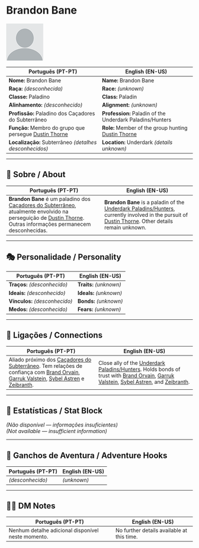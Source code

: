 # Brandon Bane

![Brandon Bane](docs/assets/npc/npc_blank.png)

| **Português (PT-PT)** | **English (EN-US)** |
| --------------------- | ------------------- |
| **Nome:** Brandon Bane | **Name:** Brandon Bane |
| **Raça:** *(desconhecida)* | **Race:** *(unknown)* |
| **Classe:** Paladino | **Class:** Paladin |
| **Alinhamento:** *(desconhecido)* | **Alignment:** *(unknown)* |
| **Profissão:** Paladino dos Caçadores do Subterrâneo | **Profession:** Paladin of the Underdark Paladins/Hunters |
| **Função:** Membro do grupo que persegue [Dustin Thorne](docs/dm/-/pc/pc_dustin_thorne.md) | **Role:** Member of the group hunting [Dustin Thorne](docs/dm/-/pc/pc_dustin_thorne.md) |
| **Localização:** Subterrâneo *(detalhes desconhecidos)* | **Location:** Underdark *(details unknown)* |

---

## 📖 Sobre / About

| **Português (PT-PT)**                                                                                                                                                                   | **English (EN-US)**                                                                                                                                                                                             |
| --------------------------------------------------------------------------------------------------------------------------------------------------------------------------------------- | --------------------------------------------------------------------------------------------------------------------------------------------------------------------------------------------------------------- |
| **Brandon Bane** é um paladino dos [Caçadores do Subterrâneo](underdark_paladins.md), atualmente envolvido na perseguição de [Dustin Thorne](docs/dm/-/pc/pc_dustin_thorne.md). Outras informações permanecem desconhecidas. | **Brandon Bane** is a paladin of the [Underdark Paladins/Hunters](underdark_paladins.md), currently involved in the pursuit of [Dustin Thorne](docs/dm/-/pc/pc_dustin_thorne.md). Other details remain unknown. |

---

## 🎭 Personalidade / Personality

| **Português (PT-PT)** | **English (EN-US)** |
| --------------------- | ------------------- |
| **Traços:** *(desconhecido)* | **Traits:** *(unknown)* |
| **Ideais:** *(desconhecido)* | **Ideals:** *(unknown)* |
| **Vínculos:** *(desconhecido)* | **Bonds:** *(unknown)* |
| **Medos:** *(desconhecido)* | **Fears:** *(unknown)* |

---

## 🔗 Ligações / Connections

| **Português (PT-PT)**                                                                                                                                                                                                                    | **English (EN-US)**                                                                                                                                                                                                                      |
| ---------------------------------------------------------------------------------------------------------------------------------------------------------------------------------------------------------------------------------------- | ---------------------------------------------------------------------------------------------------------------------------------------------------------------------------------------------------------------------------------------- |
| Aliado próximo dos [Caçadores do Subterrâneo](underdark_paladins.md). Tem relações de confiança com [Brand Orvain](docs/dm/-/npc/Underdark%20Paladin/brand_orvain.md), [Garruk Valstein](docs/dm/-/npc/Underdark%20Paladin/garruk_valstein.md), [Sybel Astren](docs/dm/-/npc/Underdark%20Paladin/sybel_astren.md) e [Zeibranth](docs/dm/-/npc/Underdark%20Paladin/zeibranth.md). | Close ally of the [Underdark Paladins/Hunters](underdark_paladins.md). Holds bonds of trust with [Brand Orvain](docs/dm/-/npc/Underdark%20Paladin/brand_orvain.md), [Garruk Valstein](docs/dm/-/npc/Underdark%20Paladin/garruk_valstein.md), [Sybel Astren](docs/dm/-/npc/Underdark%20Paladin/sybel_astren.md), and [Zeibranth](docs/dm/-/npc/Underdark%20Paladin/zeibranth.md). |

---

<!-- 🔒 DM-ONLY SECTION BELOW -->

## 🧩 Estatísticas / Stat Block

*(Não disponível — informações insuficientes)*  
*(Not available — insufficient information)*

---

## 🎲 Ganchos de Aventura / Adventure Hooks

| **Português (PT-PT)** | **English (EN-US)** |
| --------------------- | ------------------- |
| *(desconhecido)* | *(unknown)* |

---

## 🧑‍💻 DM Notes

| **Português (PT-PT)** | **English (EN-US)** |
| --------------------- | ------------------- |
| Nenhum detalhe adicional disponível neste momento. | No further details available at this time. |
